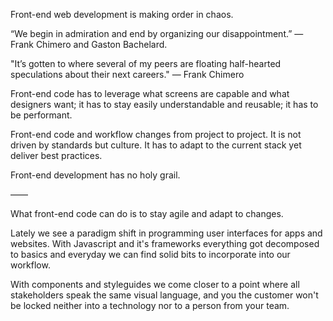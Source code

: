 Front-end web development is making order in chaos.

“We begin in admiration and end by organizing our disappointment.” &mdash; Frank Chimero and Gaston Bachelard.

"It’s gotten to where several of my peers are floating half-hearted speculations about their next careers." &mdash; Frank Chimero

Front-end code has to leverage what screens are capable and what designers want; it has to stay easily understandable and reusable; it has to be performant.

Front-end code and workflow changes from project to project. It is not driven by standards but culture. It has to adapt to the current stack yet deliver best practices.

Front-end development has no holy grail.

&mdash;&mdash;

What front-end code can do is to stay agile and adapt to changes.

Lately we see a paradigm shift in programming user interfaces for apps and websites. With Javascript and it's frameworks everything got decomposed to basics and everyday we can find solid bits to incorporate into our workflow.

With components and styleguides we come closer to a point where all stakeholders speak the same visual language, and you the customer won't be locked neither into a technology nor to a person from your team.
